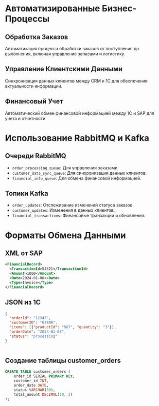 # Автоматизированные Бизнес-Процессы

## Обработка Заказов
Автоматизация процесса обработки заказов от поступления до выполнения, включая управление запасами и логистику.

## Управление Клиентскими Данными
Синхронизация данных клиентов между CRM и 1C для обеспечения актуальности информации.

## Финансовый Учет
Автоматический обмен финансовой информацией между 1C и SAP для учета и отчетности.

# Использование RabbitMQ и Kafka

## Очереди RabbitMQ
- `order_processing_queue`: Для управления заказами.
- `customer_data_sync_queue`: Для синхронизации данных клиентов.
- `financial_info_queue`: Для обмена финансовой информацией.

## Топики Kafka
- `order_updates`: Отслеживание изменений статуса заказов.
- `customer_updates`: Изменения в данных клиентов.
- `financial_transactions`: Финансовые транзакции и обновления.

# Форматы Обмена Данными  


## XML от SAP   
  
```xml
<FinancialRecord>
  <TransactionId>54321</TransactionId>
  <Amount>1000</Amount>
  <Date>2024-01-08</Date>
  <Type>Invoice</Type>
</FinancialRecord>
```  
  

## JSON из 1C
```json
{
  "orderId": "12345",
  "customerID": "67890",
  "items": [{"productId": "987", "quantity": "3"}],
  "orderDate": "2024-01-08",
  "status": "processing"
}  
  
```
  
    
## Создание таблицы customer_orders
```SQL
CREATE TABLE customer_orders (
    order_id SERIAL PRIMARY KEY,
    customer_id INT,
    order_date DATE,
    status VARCHAR(50),
    total_amount DECIMAL(10, 2)
);
```

